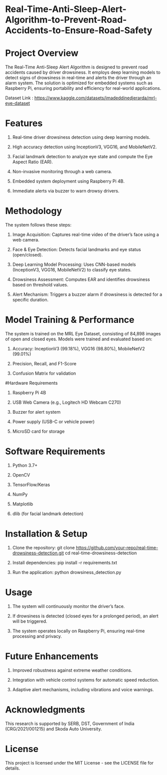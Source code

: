 # Real-Time-Anti-Sleep-Alert-Algorithm-to-Prevent-Road-Accidents-to-Ensure-Road-Safety

# Project Overview

The Real-Time Anti-Sleep Alert Algorithm is designed to prevent road accidents caused by driver drowsiness. It employs deep learning models to detect signs of drowsiness in real-time and alerts the driver through an alarm system. The solution is optimized for embedded systems such as Raspberry Pi, ensuring portability and efficiency for real-world applications.

Dataset Link : https://www.kaggle.com/datasets/imadeddinedjerarda/mrl-eye-dataset

# Features

1. Real-time driver drowsiness detection using deep learning models.

2. High accuracy detection using InceptionV3, VGG16, and MobileNetV2.

3. Facial landmark detection to analyze eye state and compute the Eye Aspect Ratio (EAR).

4. Non-invasive monitoring through a web camera.

5. Embedded system deployment using Raspberry Pi 4B.

6. Immediate alerts via buzzer to warn drowsy drivers.



# Methodology

The system follows these steps:

1. Image Acquisition: Captures real-time video of the driver’s face using a web camera.

2. Face & Eye Detection: Detects facial landmarks and eye status (open/closed).

3. Deep Learning Model Processing: Uses CNN-based models (InceptionV3, VGG16, MobileNetV2) to classify eye states.

4. Drowsiness Assessment: Computes EAR and identifies drowsiness based on threshold values.

5. Alert Mechanism: Triggers a buzzer alarm if drowsiness is detected for a specific duration.


# Model Training & Performance

The system is trained on the MRL Eye Dataset, consisting of 84,898 images of open and closed eyes. Models were trained and evaluated based on:

1. Accuracy: InceptionV3 (99.18%), VGG16 (98.80%), MobileNetV2 (99.01%)

2. Precision, Recall, and F1-Score

3. Confusion Matrix for validation

#Hardware Requirements

1. Raspberry Pi 4B

2. USB Web Camera (e.g., Logitech HD Webcam C270)

3. Buzzer for alert system

4. Power supply (USB-C or vehicle power)

5. MicroSD card for storage


# Software Requirements

  1. Python 3.7+
  
  2. OpenCV
  
  3. TensorFlow/Keras
  
  4. NumPy
  
  5. Matplotlib
  
  6. dlib (for facial landmark detection)

# Installation & Setup

1. Clone the repository:
    git clone https://github.com/your-repo/real-time-drowsiness-detection.git
cd real-time-drowsiness-detection

2. Install dependencies:
    pip install -r requirements.txt

3. Run the application:
    python drowsiness_detection.py
# Usage

1. The system will continuously monitor the driver’s face.

2. If drowsiness is detected (closed eyes for a prolonged period), an alert will be triggered.

3. The system operates locally on Raspberry Pi, ensuring real-time processing and privacy.
   
# Future Enhancements

1. Improved robustness against extreme weather conditions.

2. Integration with vehicle control systems for automatic speed reduction.

3. Adaptive alert mechanisms, including vibrations and voice warnings.
   
<!-- # Contributors
1. Abhishek Kumar Pathak (IIT Indore)

2. Ankit Kumar Singh (Motihari College of Engineering)

3. Pankaj Kumar (Vaishali Engineering College)

4. Vimal Bhatia (IIT Indore, Skoda Auto University)

5. Ondrej Krejcar (Malaysia Japan International Institute of Technology) -->

# Acknowledgments

This research is supported by SERB, DST, Government of India (CRG/2021/001215) and Skoda Auto University.

# License

This project is licensed under the MIT License - see the LICENSE file for details.

